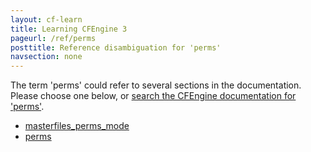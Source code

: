 ```yaml
---
layout: cf-learn
title: Learning CFEngine 3
pageurl: /ref/perms
posttitle: Reference disambiguation for 'perms'
navsection: none
---
```


The term 'perms' could refer to several sections in the documentation. Please choose one below, or
[search the CFEngine documentation for 'perms'](http://docs.cfengine.com/latest/search.html?q=perms).

- [masterfiles_perms_mode](http://docs.cfengine.com/latest/guide-writing-and-serving-policy-policy-framework.html#masterfiles_perms_mode)
- [perms](http://docs.cfengine.com/latest/reference-promise-types-files.html#perms)
